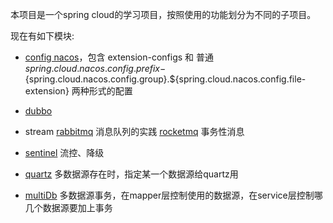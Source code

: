 本项目是一个spring cloud的学习项目，按照使用的功能划分为不同的子项目。

现在有如下模块:

   - [config nacos](https://github.com/guzhangyu/learn-spring-cloud/tree/master/spring-cloud-config)，包含 extension-configs 和 普通 ${spring.cloud.nacos.config.prefix}-${spring.cloud.nacos.config.group}.${spring.cloud.nacos.config.file-extension} 两种形式的配置
   - [dubbo](https://github.com/guzhangyu/learn-spring-cloud/tree/master/spring-cloud-dubbo) 
   - stream 
        [rabbitmq](https://github.com/guzhangyu/learn-spring-cloud/tree/master/spring-cloud-stream/spring-cloud-stream-rabbitmq) 消息队列的实践
        [rocketmq](https://github.com/guzhangyu/learn-spring-cloud/tree/master/spring-cloud-stream/spring-cloud-stream-transaction-sender) 事务性消息
    
   - [sentinel](https://github.com/guzhangyu/learn-spring-cloud/tree/master/spring-cloud-sentinel) 流控、降级
   - [quartz](https://github.com/guzhangyu/learn-spring-cloud/tree/master/springboot-quartz) 多数据源存在时，指定某一个数据源给quartz用
   - [multiDb](https://github.com/guzhangyu/learn-spring-cloud/tree/master/springboot-multidb) 多数据源事务，在mapper层控制使用的数据源，在service层控制哪几个数据源要加上事务
